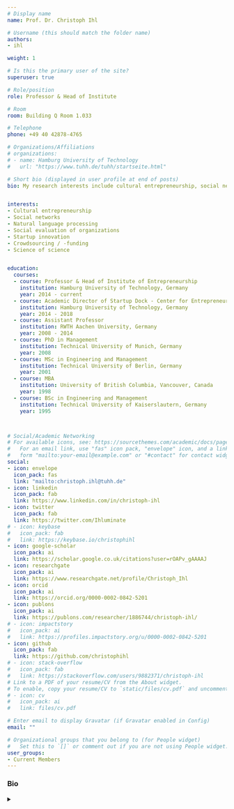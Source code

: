 ```yaml
---
# Display name
name: Prof. Dr. Christoph Ihl

# Username (this should match the folder name)
authors:
- ihl

weight: 1

# Is this the primary user of the site?
superuser: true

# Role/position
role: Professor & Head of Institute

# Room
room: Building Q Room 1.033

# Telephone
phone: +49 40 42878-4765

# Organizations/Affiliations
# organizations:
# - name: Hamburg University of Technology
#   url: "https://www.tuhh.de/tuhh/startseite.html"

# Short bio (displayed in user profile at end of posts)
bio: My research interests include cultural entrepreneurship, social networks and natural language processing.


interests:
- Cultural entrepreneurship
- Social networks
- Natural language processing
- Social evaluation of organizations
- Startup innovation 
- Crowdsourcing / -funding
- Science of science


education:
  courses:
  - course: Professor & Head of Institute of Entrepreneurship
    institution: Hamburg University of Technology, Germany
    year: 2014 - current
  - course: Academic Director of Startup Dock - Center for Entrepreneurship
    institution: Hamburg University of Technology, Germany
    year: 2014 - 2018
  - course: Assistant Professor
    institution: RWTH Aachen University, Germany
    year: 2008 - 2014
  - course: PhD in Management
    institution: Technical University of Munich, Germany
    year: 2008
  - course: MSc in Engineering and Management
    institution: Technical University of Berlin, Germany
    year: 2001
  - course: MBA
    institution: University of British Columbia, Vancouver, Canada
    year: 1998
  - course: BSc in Engineering and Management
    institution: Technical University of Kaiserslautern, Germany
    year: 1995



# Social/Academic Networking
# For available icons, see: https://sourcethemes.com/academic/docs/page-builder/#icons
#   For an email link, use "fas" icon pack, "envelope" icon, and a link in the
#   form "mailto:your-email@example.com" or "#contact" for contact widget.
social:
- icon: envelope
  icon_pack: fas
  link: "mailto:christoph.ihl@tuhh.de"
- icon: linkedin
  icon_pack: fab
  link: https://www.linkedin.com/in/christoph-ihl
- icon: twitter
  icon_pack: fab
  link: https://twitter.com/Ihluminate
# - icon: keybase
#   icon_pack: fab
#   link: https://keybase.io/christophihl
- icon: google-scholar
  icon_pack: ai
  link: https://scholar.google.co.uk/citations?user=rOAPv_gAAAAJ
- icon: researchgate
  icon_pack: ai
  link: https://www.researchgate.net/profile/Christoph_Ihl
- icon: orcid
  icon_pack: ai
  link: https://orcid.org/0000-0002-0842-5201
- icon: publons
  icon_pack: ai
  link: https://publons.com/researcher/1886744/christoph-ihl/
# - icon: impactstory
#   icon_pack: ai
#   link: https://profiles.impactstory.org/u/0000-0002-0842-5201
- icon: github
  icon_pack: fab
  link: https://github.com/christophihl
# - icon: stack-overflow
#   icon_pack: fab
#   link: https://stackoverflow.com/users/9882371/christoph-ihl
# Link to a PDF of your resume/CV from the About widget.
# To enable, copy your resume/CV to `static/files/cv.pdf` and uncomment the lines below.
# - icon: cv
#   icon_pack: ai
#   link: files/cv.pdf

# Enter email to display Gravatar (if Gravatar enabled in Config)
email: ""

# Organizational groups that you belong to (for People widget)
#   Set this to `[]` or comment out if you are not using People widget.
user_groups:
- Current Members
---
```

<h3>Bio</h3><details class="description" close><summary data-close="Show" data-open="Hide"></summary>
As professor of management at Hamburg University of Technology (TUHH) I am heading the TUHH Institute of Entrepreneurship (TIE). My research about entrepreneurship and innovation lies at the intersection of organizational theory, sociology and strategy. In particular, I am interested in how actors are influenced by and interact with their social and cultural environments to bring about novelty, e.g. with regard to ideas, teams, products, practices or business models. 
<br><br>
My research is situated in domains, where social and cultural spaces can be measured (more or less) comprehensively, such as digital startup innovation, academic science, creative industries as well as user crowds and communities. I deeply enjoy getting insights from novel data using econometric and computational methods from network analysis and natural language processing.
<br><br>
I have benefited from studying and working at universities with outstanding entrepreneurial culture. Drawing on this experience together with my taste for empirical research, I engage students in active "startup engineering" to let them learn about and validate their own startup ideas from first-hand evidence. I regularly work with startups and corporates in the area of business model innovation and data science.
</details>


  




